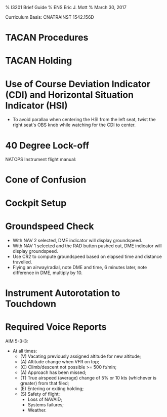 % I3201 Brief Guide
% ENS Eric J. Mott
% March 30, 2017

Curriculum Basis: CNATRAINST 1542.156D

TACAN Procedures
================

TACAN Holding
=============

Use of Course Deviation Indicator (CDI) and Horizontal Situation Indicator (HSI)
================================================================================

- To avoid parallax when centering the HSI from the left seat, twist the right
  seat's OBS knob while watching for the CDI to center.

40 Degree Lock-off
==================

NATOPS Instrument flight manual:

Cone of Confusion
=================

Cockpit Setup
=============

Groundspeed Check
=================

- With NAV 2 selected, DME indicator will display groundspeed.
- With NAV 1 selected and the RAD button pushed out, DME indicator will display
  groundspeed.
- Use CR2 to compute groundspeed based on elapsed time and distance travelled.
- Flying an airway/radial, note DME and time, 6 minutes later, note difference 
  in DME, multiply by 10.

Instrument Autorotation to Touchdown
====================================

Required Voice Reports
======================

AIM 5-3-3:

- At all times:
  - (V) Vacating previously assigned altitude for new altitude;
  - (A) Altitude change when VFR on top;
  - (C) Climb/descent not possible >= 500 ft/min;
  - (A) Approach has been missed;
  - (T) True airspeed (average) change of 5% or 10 kts (whichever is greater)
    from that filed;
  - (E) Entering or exiting holding;
  - (S) Safety of flight:
    - Loss of NAVAID;
    - Systems failures;
    - Weather.
